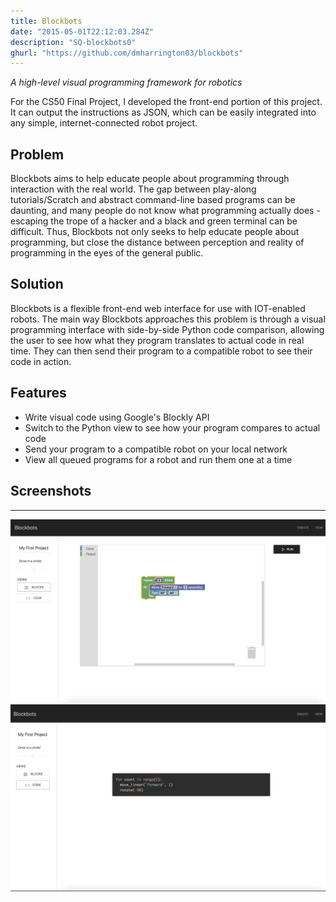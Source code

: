 ```yaml
---
title: Blockbots
date: "2015-05-01T22:12:03.284Z"
description: "SQ-blockbots0"
ghurl: "https://github.com/dmharrington03/blockbots"
---
```


*A high-level visual programming framework for robotics*

For the CS50 Final Project, I developed the front-end portion of this project. It can output the instructions as JSON, which can be easily integrated into any simple, internet-connected robot project.

## Problem
Blockbots aims to help educate people about programming through interaction with the real world. The gap between play-along tutorials/Scratch and abstract command-line based programs can be daunting, and many people do not know what programming actually does - escaping the trope of a hacker and a black and green terminal can be difficult. Thus, Blockbots not only seeks to help educate people about programming, but close the distance between perception and reality of programming in the eyes of the general public.

## Solution
Blockbots is a flexible front-end web interface for use with IOT-enabled robots. The main way Blockbots approaches this problem is through a visual programming interface with side-by-side Python code comparison, allowing the user to see how what they program translates to actual code in real time. They can then send their program to a compatible robot to see their code in action.
## Features
- Write visual code using Google's Blockly API
- Switch to the Python view to see how your program compares to actual code
- Send your program to a compatible robot on your local network
- View all queued programs for a robot and run them one at a time

## Screenshots
---
<div className="uk-flex uk-flex-column">
  <img src="./screenshot1.png" alt="Editor - block view">
  <img src="./screenshot2.png" alt="Editor - code view">
</div>
